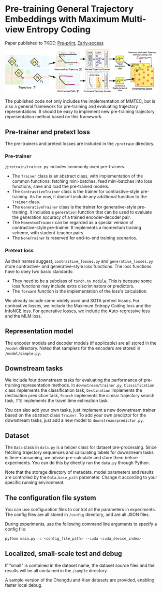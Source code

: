 # Pre-training General Trajectory Embeddings with Maximum Multi-view Entropy Coding

Paper published to TKDE: [Pre-print](https://arxiv.org/abs/2207.14539), [Early-access](https://ieeexplore.ieee.org/abstract/document/10375102/)

![Framework](framework.webp)

The published code not only includes the implementation of MMTEC, but is also a general framework for pre-training and evaluating trajectory representations. It should be easy to implement new pre-training trajectory representation method based on this framework.

## Pre-trainer and pretext loss

The pre-trainers and pretext losses are included in the `/pretrain` directory.

### Pre-trainer

`/pretrain/trainer.py` includes commonly used pre-trainers. 

- The `Trainer` class is an abstract class, with implementation of the common functions: fetching mini-batches, feed mini-batches into loss functions, save and load the pre-trained models.
- The `ContrastiveTrainer` class is the trainer for contrastive-style pre-training. As for now, it doesn't include any additional function to the `Trainer` class.
- The `GenerativeTrainer` class is the trainer for generative-style pre-training. It includes a `generation` function that can be used to evaluate the generation accuracy of a trained encoder-decoder pair.
- The `MomentumTrainer` can be regarded as a special version of contrastive-style pre-trainer. It implements a momentum training scheme, with student-teacher pairs.
- The `NoneTrainer` is reserved for end-to-end training scenarios.

### Pretext loss

As their names suggest, `contrastive_losses.py` and `generative_losses.py` store contrastive- and generative-style loss functions. The loss functions have to obey two basic standards:

- They need to be a subclass of `torch.nn.Module`. This is because some loss functions may include extra discriminators or predictors.
- The `forward` function is the implementation of the loss's calculation.

We already include some widely used and SOTA pretext losses. For contrastive losses, we include the Maximum Entropy Coding loss and the InfoNCE loss. For generative losses, we include the Auto-regressive loss and the MLM loss.

## Representation model

The encoder models and decoder models (if applicable) are all stored in the `/model` directory. Noted that samplers for the encoders are stored in `/model/sample.py`.

## Downstream tasks

We include four downstream tasks for evaluating the performance of pre-training representation methods. In `downstream/trainer.py`, `Classification` class implements the classification task, `Destination` implements the destination prediction task, `Search` implements the similar trajectory search task, `TTE` implements the travel time estimation task.

You can also add your own tasks, just implement a new downstream trainer based on the abstract class `Trainer`. To add your own predictor for the downstream tasks, just add a new model to `downstream/predictor.py`.

## Dataset

The `Data` class in `data.py` is a helper class for dataset pre-processing. Since fetching trajectory sequences and calculating labels for downstream tasks is time-consuming, we advise pre-calculate and store them before experiments. You can do this by directly run the `data.py` through Python.

Note that the storage directory of metadata, model parameters and results are controlled by the `Data.base_path` parameter. Change it according to your specific running environment.

## The configuration file system

You can use configuration files to control all the parameters in experiments. The config files are all stored in `/config` directory, and are all JSON files.

During experiments, use the following command line arguments to specify a config file:

```bash
python main.py -c <config_file_path> --cuda <cuda_device_index>
```

## Localized, small-scale test and debug

If "small" is contained in the dataset name, the dataset source files and the results will be all contained in the `/sample` directory.

A sample version of the Chengdu and Xian datasets are provided, enabling faster local debug.